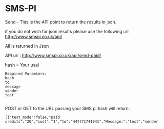 SMS-PI
======

Send - This is the API point to return the results in json.

if you do not wish for json results please use the following url http://www.smspi.co.uk/api/

All is returned in Json

API url : http://www.smspi.co.uk/api/send-paid/

hash = Your usal 

```
Required Paramters: 
hash
to
message
sender
test


```
POST or GET to the URL passing your SMS pi hash will return:



```
[{"test_mode":false,"paid credits":"20","cost":"1","to":"447771741041","Message:":"test","sender:smspi","custom_id:2342423423423432324,"status:"Sent"}]
```

```
